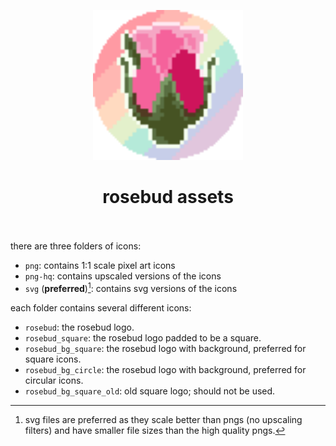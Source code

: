 <p align="center"><img src="./svg/rosebud_bg_circle_clipped.svg" height="240" alt="rosebud logo"></p>
<h1 align="center">rosebud assets<br /><br /></h1>

there are three folders of icons:

- `png`: contains 1:1 scale pixel art icons
- `png-hq`: contains upscaled versions of the icons
- `svg` (**preferred**)[^1]: contains svg versions of the icons

each folder contains several different icons:

- `rosebud`: the rosebud logo.
- `rosebud_square`: the rosebud logo padded to be a square.
- `rosebud_bg_square`: the rosebud logo with background, preferred for square icons.
- `rosebud_bg_circle`: the rosebud logo with background, preferred for circular icons.
- `rosebud_bg_square_old`: old square logo; should not be used.

[^1]: svg files are preferred as they scale better than pngs (no upscaling filters) and have smaller file sizes than the high quality pngs.
